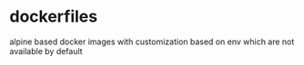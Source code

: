 # dockerfiles
alpine based docker images with customization based on env which are not available by default 

